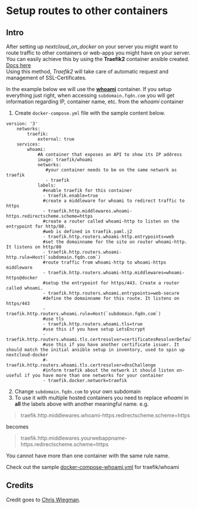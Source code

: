# Setup routes to other containers
## Intro
After setting up *nextcloud_on_docker* on your server you might want to route traffic to other containers or web-apps you might have on your server.  
You can easily achieve this by using the **Traefik2** container ansible created. [Docs here](https://doc.traefik.io/traefik/v2.0/)  
Using this method, *Traefik2* will take care of automatic request and management of SSL-Certificates.

In the example below we will use the **[whoami](https://doc.traefik.io/traefik/v2.0/user-guides/docker-compose/basic-example/)** container. If you setup everything just right, when accessing `subdomain.fqdn.com` you will get information regarding IP, container name, etc. from the *whoami* container

 1. Create `docker-compose.yml` file with the sample content below. 
>
    version: '3'
        networks:
            traefik:
                external: true
        services:
            whoami:
                #A container that exposes an API to show its IP address
                image: traefik/whoami
                networks:
                   #your container needs to be on the same network as traefik
                   - traefik
                labels:
                  #enable traefik for this container
                  - traefik.enable=true
                  #create a middleware for whoami to redirect traffic to https
                  - traefik.http.middlewares.whoami-https.redirectscheme.scheme=https
                  #create a router called whoami-http to listen on the entrypoint for http/80. 
                  #web is defined in traefik.yaml.j2
                  - traefik.http.routers.whoami-http.entrypoints=web
                  #set the domainname for the site on router whoami-http. It listens on http/80
                  - traefik.http.routers.whoami-http.rule=Host(`subdomain.fqdn.com`)
                  #route traffic from whoami-http to whoami-https middleware
                  - traefik.http.routers.whoami-http.middlewares=whoami-https@docker
                  #setup the entrypoint for https/443. Create a router called whoami.
                  - traefik.http.routers.whoami.entrypoints=web-secure
                  #define the domainname for this route. It listens on https/443
                  - traefik.http.routers.whoami.rule=Host(`subdomain.fqdn.com`)
                  #use tls
                  - traefik.http.routers.whoami.tls=true
                  #use this if you have setup LetsEncrypt
                  - traefik.http.routers.whoami.tls.certresolver=certificatesResolverDefault
                  #use this if you have another certificate issuer. It should match the initial ansible setup in inventory, used to spin up nextcloud-docker
                  #- traefik.http.routers.whoami.tls.certresolver=dnsChallenge
                  #inform traefik about the network it should listen on- useful if you have more than one networks for your container
                  - traefik.docker.network=traefik

 2. Change `subdomain.fqdn.com` to your own subdomain
 3. To use it with multiple hosted containers you need to replace *whoami* in **all** the labels above with another meaningful name. e.g.
>traefik.http.middlewares.whoami-https.redirectscheme.scheme=https

becomes
>traefik.http.middlewares.yourwebappname-https.redirectscheme.scheme=https

You cannot have more than one container with the same rule name.

Check out the sample [docker-compose-whoami.yml](docker-compose-whoami.yml) for traefik/whoami

## Credits
Credit goes to [Chris Wiegman](https://chriswiegman.com/2019/10/serving-your-docker-apps-with-https-and-traefik-2/).


